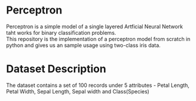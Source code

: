 # Perceptron
Perceptron is a simple model of a single layered Artficial Neural Network taht works for binary classification problems.    
  This repository is the implementation of a perceptron model from scratch in python and gives us an sample usage using two-class iris data.
# Dataset Description

The dataset contains a set of 100 records under 5 attributes - Petal Length, Petal Width, Sepal Length, Sepal width and Class(Species)
